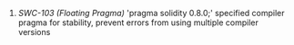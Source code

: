 1. *SWC-103 (Floating Pragma)*
    'pragma solidity 0.8.0;' specified compiler pragma for stability, prevent errors from using multiple compiler versions

